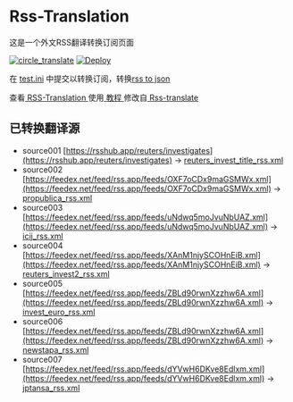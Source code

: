 # Rss-Translation

这是一个外文RSS翻译转换订阅页面 

[![circle_translate](https://github.com/maomao52/Rss-Translation/actions/workflows/circle_translate.yml/badge.svg)](https://github.com/maomao52/Rss-Translation/actions/workflows/circle_translate.yml)
[![Deploy](https://github.com/maomao52/Rss-Translation/actions/workflows/jekyll-gh-pages.yml/badge.svg)](https://github.com/maomao52/Rss-Translation/actions/workflows/jekyll-gh-pages.yml)

在 [test.ini](https://github.com/maomao52/Rss-Translation/blob/main/test.ini) 中提交以转换订阅，转换[rss to json](https://rss2json.com/)

查看[ RSS-Translation ](https://maomao52.github.io/RSS-Translation)使用[ 教程 ](https://www.tjsky.net/tutorial/644)修改自[ Rss-translate ](https://github.com/rcy1314/Rss-Translation/)

## 已转换翻译源

 - source001 [https://rsshub.app/reuters/investigates](https://rsshub.app/reuters/investigates) -> [reuters_invest_title_rss.xml](rss/reuters_invest_title_rss.xml)
 - source002 [https://feedex.net/feed/rss.app/feeds/OXF7oCDx9maGSMWx.xml](https://feedex.net/feed/rss.app/feeds/OXF7oCDx9maGSMWx.xml) -> [propublica_rss.xml](rss/propublica_rss.xml)
 - source003 [https://feedex.net/feed/rss.app/feeds/uNdwq5moJvuNbUAZ.xml](https://feedex.net/feed/rss.app/feeds/uNdwq5moJvuNbUAZ.xml) -> [icij_rss.xml](rss/icij_rss.xml)
 - source004 [https://feedex.net/feed/rss.app/feeds/XAnM1njySCOHnEiB.xml](https://feedex.net/feed/rss.app/feeds/XAnM1njySCOHnEiB.xml) -> [reuters_invest2_rss.xml](rss/reuters_invest2_rss.xml)
 - source005 [https://feedex.net/feed/rss.app/feeds/ZBLd90rwnXzzhw6A.xml](https://feedex.net/feed/rss.app/feeds/ZBLd90rwnXzzhw6A.xml) -> [invest_euro_rss.xml](rss/invest_euro_rss.xml)
 - source006 [https://feedex.net/feed/rss.app/feeds/ZBLd90rwnXzzhw6A.xml](https://feedex.net/feed/rss.app/feeds/ZBLd90rwnXzzhw6A.xml) -> [newstapa_rss.xml](rss/newstapa_rss.xml)
 - source007 [https://feedex.net/feed/rss.app/feeds/dYVwH6DKve8Edlxm.xml](https://feedex.net/feed/rss.app/feeds/dYVwH6DKve8Edlxm.xml) -> [jptansa_rss.xml](rss/jptansa_rss.xml)
